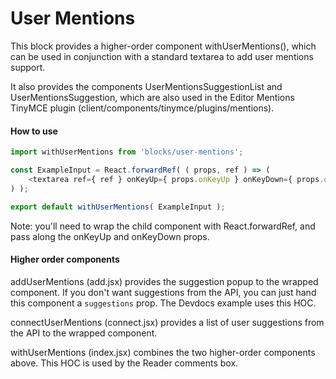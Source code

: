 User Mentions
=============

This block provides a higher-order component withUserMentions(), which can be used in conjunction with a standard textarea to add user mentions support.

It also provides the components UserMentionsSuggestionList and UserMentionsSuggestion, which are also used in the Editor Mentions TinyMCE plugin (client/components/tinymce/plugins/mentions).

#### How to use

```js
import withUserMentions from 'blocks/user-mentions';

const ExampleInput = React.forwardRef( ( props, ref ) => (
	<textarea ref={ ref } onKeyUp={ props.onKeyUp } onKeyDown={ props.onKeyDown } />
) );

export default withUserMentions( ExampleInput );

```

Note: you'll need to wrap the child component with React.forwardRef, and pass along the onKeyUp and onKeyDown props.

#### Higher order components

addUserMentions (add.jsx) provides the suggestion popup to the wrapped component. If you don't want suggestions from the API, you can just hand this component a `suggestions` prop. The Devdocs example uses this HOC.

connectUserMentions (connect.jsx) provides a list of user suggestions from the API to the wrapped component.

withUserMentions (index.jsx) combines the two higher-order components above. This HOC is used by the Reader comments box.
